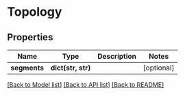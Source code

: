# Topology

## Properties
Name | Type | Description | Notes
------------ | ------------- | ------------- | -------------
**segments** | **dict(str, str)** |  | [optional] 

[[Back to Model list]](../README.md#documentation-for-models) [[Back to API list]](../README.md#documentation-for-api-endpoints) [[Back to README]](../README.md)


